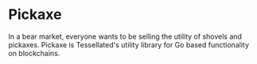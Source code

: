 # Pickaxe
In a bear market, everyone wants to be selling the utility of shovels and pickaxes. Pickaxe is Tessellated's utility library for Go based functionality on blockchains. 
